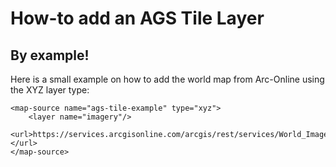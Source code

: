 # How-to add an AGS Tile Layer

## By example!

Here is a small example on how to add the world map from Arc-Online using the XYZ layer type:

```
<map-source name="ags-tile-example" type="xyz">
    <layer name="imagery"/>
    <url>https://services.arcgisonline.com/arcgis/rest/services/World_Imagery/MapServer/tile/{z}/{y}/{x}</url>
</map-source>
```
